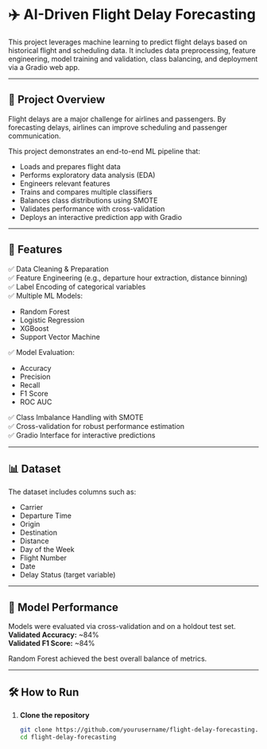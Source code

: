 # ✈️ AI-Driven Flight Delay Forecasting

This project leverages machine learning to predict flight delays based on historical flight and scheduling data. It includes data preprocessing, feature engineering, model training and validation, class balancing, and deployment via a Gradio web app.

---

## 📂 Project Overview

Flight delays are a major challenge for airlines and passengers. By forecasting delays, airlines can improve scheduling and passenger communication.

This project demonstrates an end-to-end ML pipeline that:
- Loads and prepares flight data
- Performs exploratory data analysis (EDA)
- Engineers relevant features
- Trains and compares multiple classifiers
- Balances class distributions using SMOTE
- Validates performance with cross-validation
- Deploys an interactive prediction app with Gradio

---

## 🚀 Features

✅ Data Cleaning & Preparation  
✅ Feature Engineering (e.g., departure hour extraction, distance binning)  
✅ Label Encoding of categorical variables  
✅ Multiple ML Models:
- Random Forest
- Logistic Regression
- XGBoost
- Support Vector Machine  

✅ Model Evaluation:
- Accuracy
- Precision
- Recall
- F1 Score
- ROC AUC

✅ Class Imbalance Handling with SMOTE  
✅ Cross-validation for robust performance estimation  
✅ Gradio Interface for interactive predictions  

---

## 📊 Dataset

The dataset includes columns such as:
- Carrier
- Departure Time
- Origin
- Destination
- Distance
- Day of the Week
- Flight Number
- Date
- Delay Status (target variable)

---

## 🧠 Model Performance

Models were evaluated via cross-validation and on a holdout test set.  
**Validated Accuracy:** ~84%  
**Validated F1 Score:** ~84%  

Random Forest achieved the best overall balance of metrics.

---

## 🛠️ How to Run

1. **Clone the repository**
   ```bash
   git clone https://github.com/yourusername/flight-delay-forecasting.git
   cd flight-delay-forecasting
